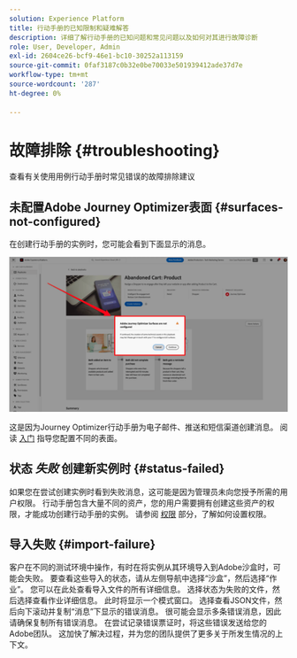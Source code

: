 ```yaml
---
solution: Experience Platform
title: 行动手册的已知限制和疑难解答
description: 详细了解行动手册的已知问题和常见问题以及如何对其进行故障诊断
role: User, Developer, Admin
exl-id: 2604ce26-bcf9-46e1-bc10-30252a113159
source-git-commit: 0faf3187c0b32e0be70033e501939412ade37d7e
workflow-type: tm+mt
source-wordcount: '287'
ht-degree: 0%

---
```



# 故障排除 {#troubleshooting}

查看有关使用用例行动手册时常见错误的故障排除建议

## 未配置Adobe Journey Optimizer表面 {#surfaces-not-configured}

在创建行动手册的实例时，您可能会看到下面显示的消息。

![疑难解答](/help/use-case-playbooks/assets/playbooks/troubleshooting/troubleshooting-ajo.png)

这是因为Journey Optimizer行动手册为电子邮件、推送和短信渠道创建消息。 阅读 [入门](/help/use-case-playbooks/playbooks/get-started.md#configure-sandbox-and-channel-surfaces-in-journey-optimizer) 指导您配置不同的表面。

## 状态 *失败* 创建新实例时 {#status-failed}

如果您在尝试创建实例时看到失败消息，这可能是因为管理员未向您授予所需的用户权限。 行动手册包含大量不同的资产，您的用户需要拥有创建这些资产的权限，才能成功创建行动手册的实例。 请参阅 [权限](/help/use-case-playbooks/playbooks/get-started.md#grant-your-team-the-required-access-permissions) 部分，了解如何设置权限。

## 导入失败 {#import-failure}

客户在不同的测试环境中操作，有时在将实例从其环境导入到Adobe沙盒时，可能会失败。 要查看这些导入的状态，请从左侧导航中选择“沙盒”，然后选择“作业”。 您可以在此处查看导入文件的所有详细信息。 选择状态为失败的文件，然后选择查看作业详细信息。 此时将显示一个模式窗口。 选择查看JSON文件，然后向下滚动并复制“消息”下显示的错误消息。 很可能会显示多条错误消息，因此请确保复制所有错误消息。 在尝试记录错误票证时，将这些错误发送给您的Adobe团队。 这加快了解决过程，并为您的团队提供了更多关于所发生情况的上下文。
